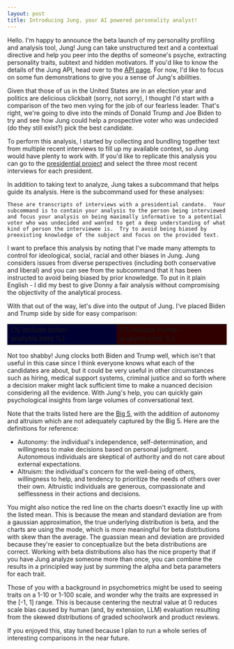 ```yaml
---
layout: post
title: Introducing Jung, your AI powered personality analyst!
---
```


Hello. I'm happy to announce the beta launch of my personality profiling and analysis tool, Jung! Jung can take unstructured text and a contextual directive and help you peer into the depths of someone's psyche, extracting personality traits, subtext and hidden motivators. If you'd like to know the details of the Jung API, head over to the [API page](./jung/). For now, I'd like to focus on some fun demonstrations to give you a sense of Jung's abilities.

Given that those of us in the United States are in an election year and politics are delicious clickbait (sorry, not sorry), I thought I'd start with a comparison of the two men vying for the job of our fearless leader. That's right, we're going to dive into the minds of Donald Trump and Joe Biden to try and see how Jung could help a prospective voter who was undecided (do they still exist?) pick the best candidate.

To perform this analysis, I started by collecting and bundling together text from multiple recent interviews to fill up my available context, so Jung would have plenty to work with. If you'd like to replicate this analysis you can go to the [presidential project](https://www.presidency.ucsb.edu/presidents) and select the three most recent interviews for each president.

In addition to taking text to analyze, Jung takes a subcommand that helps guide its analysis. Here is the subcommand used for these analyses:

```text
These are transcripts of interviews with a presidential candate.  Your subcommand is to contain your analysis to the person being interviewed and focus your analysis on being maximally informative to a potential voter who was undecided and wanted to get a deep understanding of what kind of person the interviewee is.  Try to avoid being biased by preexisting knowledge of the subject and focus on the provided text.
```

I want to preface this analysis by noting that I've made many attempts to control for ideological, social, racial and other biases in Jung. Jung considers issues from diverse perspectives (including both conservative and liberal) and you can see from the subcommand that it has been instructed to avoid being biased by prior knowledge. To put in it plain English - I did my best to give Donny a fair analysis without compromising the objectivity of the analytical process.

With that out of the way, let's dive into the output of Jung. I've placed Biden and Trump side by side for easy comparison:

<table>
    <tr>
        <td class="analysis-table" style="background-color: rgb(0, 0, 48)">
        {% include biden-analysis.html %}
        </td>
        <td class="analysis-table" style="background-color: rgb(48, 0, 0)">
        {% include trump-analysis.html %}
        </td>
    </tr>
</table>

Not too shabby! Jung clocks both Biden and Trump well, which isn't that useful in this case since I think everyone knows what each of the candidates are about, but it could be very useful in other circumstances such as hiring, medical support systems, criminal justice and so forth where a decision maker might lack sufficient time to make a nuanced decision considering all the evidence. With Jung's help, you can quickly gain psychological insights from large volumes of conversational text.

Note that the traits listed here are the [Big 5](https://en.wikipedia.org/wiki/Big_Five_personality_traits), with the addition of autonomy and altruism which are not adequately captured by the Big 5. Here are the definitions for reference:

- Autonomy: the individual's independence, self-determination, and willingness to make decisions based on personal judgment. Autonomous individuals are skeptical of authority and do not care about external expectations.
- Altruism: the individual's concern for the well-being of others, willingness to help, and tendency to prioritize the needs of others over their own. Altruistic individuals are generous, compassionate and selflessness in their actions and decisions.

You might also notice the red line on the charts doesn't exactly line up with the listed mean. This is because the mean and standard deviation are from a gaussian approximation, the true underlying distribution is beta, and the charts are using the mode, which is more meaningful for beta distrbutions with skew than the average. The guassian mean and deviation are provided because they're easier to conceptualize but the beta distributions are correct.  Working with beta distributions also has the nice property that if you have Jung analyze someone more than once, you can combine the results in a principled way just by summing the alpha and beta parameters for each trait.

Those of you with a background in psychometrics might be used to seeing traits on a 1-10 or 1-100 scale, and wonder why the traits are expressed in the [-1, 1] range. This is because centering the neutral value at 0 reduces scale bias caused by human (and, by extension, LLM) evaluation resulting from the skewed distributions of graded schoolwork and product reviews.

If you enjoyed this, stay tuned because I plan to run a whole series of interesting comparisons in the near future.
